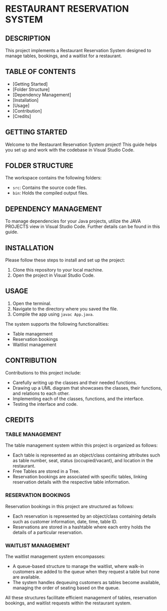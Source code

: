 # RESTAURANT RESERVATION SYSTEM

## DESCRIPTION
This project implements a Restaurant Reservation System designed to manage tables, bookings, and a waitlist for a restaurant.

## TABLE OF CONTENTS
- [Getting Started]
- [Folder Structure]
- [Dependency Management]
- [Installation]
- [Usage]
- [Contribution]
- [Credits]

## GETTING STARTED 
Welcome to the Restaurant Reservation System project! This guide helps you set up and work with the codebase in Visual Studio Code.

## FOLDER STRUCTURE 
The workspace contains the following folders:

- `src`: Contains the source code files.
- `bin`: Holds the compiled output files.


## DEPENDENCY MANAGEMENT
To manage dependencies for your Java projects, utilize the JAVA PROJECTS view in Visual Studio Code. Further details can be found in this guide.

## INSTALLATION
Please follow these steps to install and set up the project:

1. Clone this repository to your local machine.
2. Open the project in Visual Studio Code.

## USAGE
1. Open the terminal.
2. Navigate to the directory where you saved the file.
3. Compile the app using `javac App.java`.

The system supports the following functionalities:
- Table management
- Reservation bookings
- Waitlist management

## CONTRIBUTION
Contributions to this project include:

- Carefully writing up the classes and their needed functions.
- Drawing up a UML diagram that showcases the classes, their functions, and relations to each other.
- Implementing each of the classes, functions, and the interface.
- Testing the interface and code.

## CREDITS
### TABLE MANAGEMENT 
The table management system within this project is organized as follows:

- Each table is represented as an object/class containing attributes such as table number, seat, status (occupied/vacant), and location in the restaurant.
- Free Tables are stored in a Tree.
- Reservation bookings are associated with specific tables, linking reservation details with the respective table information.


### RESERVATION BOOKINGS 
Reservation bookings in this project are structured as follows:

- Each reservation is represented by an object/class containing details such as customer information, date, time, table ID.
- Reservations are stored in a hashtable where each entry holds the details of a particular reservation.

### WAITLIST MANAGEMENT 
The waitlist management system encompasses:

- A queue-based structure to manage the waitlist, where walk-in customers are added to the queue when they request a table but none are available.
- The system handles dequeuing customers as tables become available, managing the order of seating based on the queue.


All these structures facilitate efficient management of tables, reservation bookings, and waitlist requests within the restaurant system.

